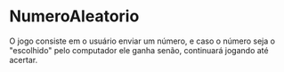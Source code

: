 # NumeroAleatorio
 
O jogo consiste em o usuário enviar um número, e caso o número seja o "escolhido" pelo computador ele ganha senão, continuará jogando até acertar.
